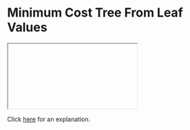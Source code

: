 # Minimum Cost Tree From Leaf Values 

<iframe></iframe>

Click [here](Explanation.md) for an explanation.

